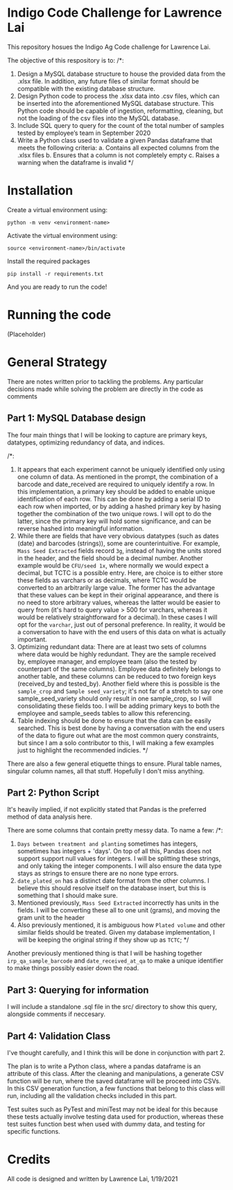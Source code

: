 # Indigo Code Challenge for Lawrence Lai
This repository hosues the Indigo Ag Code challenge for Lawrence Lai.

The objective of this respository is to:
/*:
  1. Design a MySQL database structure to house the provided data from the .xlsx file. In addition, any future files of similar format should be compatible with the existing database structure.
  2. Design Python code to process the .xlsx data into .csv files, which can be inserted into the aforementioned MySQL database structure. This Python code should be capable of ingestion, reformatting, cleaning, but not the loading of the csv files into the MySQL database.
  3. Include SQL query to query for the count of the total number of samples tested by employee’s team in September 2020
  4. Write a Python class used to validate a given Pandas dataframe that meets the following criteria:
    a. Contains all expected columns from the .xlsx files
    b. Ensures that a column is not completely empty
    c. Raises a warning when the dataframe is invalid
 */

# Installation

Create a virtual environment using:

`python -m venv <environment-name>`

Activate the virtual environment using:

`source <environment-name>/bin/activate`

Install the required packages

`pip install -r requirements.txt`

And you are ready to run the code!

# Running the code

(Placeholder)

# General Strategy

There are notes written prior to tackling the problems. Any particular decisions made while solving the problem are directly in the code as comments

## Part 1: MySQL Database design

The four main things that I will be looking to capture are primary keys, datatypes, optimizing redundancy of data, and indices.

/*:
  1. It appears that each experiment cannot be uniquely identified only using one column of data. As mentioned in the prompt, the combination of a barcode and date_received are required to uniquely identify a row. In this implementation, a primary key should be added to enable unique identification of each row. This can be done by adding a serial ID to each row when imported, or by adding a hashed primary key by hasing together the combination of the two unique rows. I will opt to do the latter, since the primary key will hold some significance, and can be reverse hashed into meaningful information.
  2. While there are fields that have very obvious datatypes (such as dates (date) and barcodes (strings)), some are counterintuitive. For example, `Mass Seed Extracted` fields record `3g`, instead of having the units stored in the header, and the field should be a decimal number. Another example would be `CFU/seed 1x`, where normally we would expect a decimal, but TCTC is a possible entry. Here, are choice is to either store these fields as varchars or as decimals, where TCTC would be converted to an arbitrarily large value. The former has the advantage that these values can be kept in their original appearance, and there is no need to store arbitrary values, whereas the latter would be easier to query from (it's hard to query value > 500 for varchars, whereas it would be relatively straightforward for a decimal). In these cases I will opt for the `varchar`, just out of personal preference. In reality, it would be a conversation to have with the end users of this data on what is actually important.
  3. Optimizing redundant data: There are at least two sets of columns where data would be highly redundant. They are the sample received by, employee manager, and employee team (also the tested by counterpart of the same columns). Employee data definitely belongs to another table, and these columns can be reduced to two foreign keys (received_by and tested_by). Another field where this is possible is the `sample_crop` and `Sample seed_variety`; it's not far of a stretch to say one sample_seed_variety should only result in one sample_crop, so I will consolidating these fields too. I will be adding primary keys to both the employee and sample_seeds tables to allow this referencing.
  4. Table indexing should be done to ensure that the data can be easily searched. This is best done by having a conversation with the end users of the data to figure out what are the most common query constraints, but since I am a solo contributor to this, I will making a few examples just to highlight the recommended indicies.
*/

There are also a few general etiquette things to ensure. Plural table names, singular column names, all that stuff. Hopefully I don't miss anything.

## Part 2: Python Script

It's heavily implied, if not explicitly stated that Pandas is the preferred method of data analysis here. 

There are some columns that contain pretty messy data. To name a few:
/*:
1. `Days between treatment and planting` sometimes has integers, sometimes has integers + 'days'. On top of all this, Pandas does not support support null values for integers. I will be splitting these strings, and only taking the integer components. I will also ensure the data type stays as strings to ensure there are no none type errors.
2. `date_plated_on` has a distinct date format from the other columns. I believe this should resolve itself on the database insert, but this is something that I should make sure.
3. Mentioned previously, `Mass Seed Extracted` incorrectly has units in the fields. I will be converting these all to one unit (grams), and moving the gram unit to the header
4. Also previously mentioned, it is ambiguous how `Plated volume` and other similar fields should be treated. Given my database implementation, I will be keeping the original string if they show up as `TCTC`; 
*/

Another previously mentioned thing is that I will be hashing together `irp_qa_sample_barcode` and `date_received_at_qa` to make a unique identifier to make things possibly easier down the road.

## Part 3: Querying for information

I will include a standalone .sql file in the src/ directory to show this query, alongside comments if neccesary.

## Part 4: Validation Class

I've thought carefully, and I think this will be done in conjunction with part 2.

The plan is to write a Python class, where a pandas dataframe is an attribute of this class. After the cleaning and manipulations, a generate CSV function will be run, where the saved dataframe will be proceed into CSVs. In this CSV generation function, a few functions that belong to this class will run, including all the validation checks included in this part.

Test suites such as PyTest and miniTest may not be ideal for this because these tests actually involve testing data used for production, whereas these test suites function best when used with dummy data, and testing for specific functions.

# Credits

All code is designed and written by Lawrence Lai, 1/19/2021
